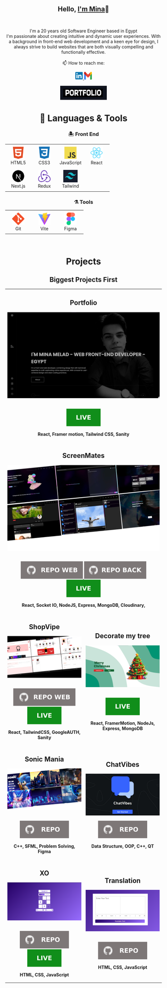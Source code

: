 <h2 align="center">Hello, <a href="https://github.com/Mina-Massoud"  
  title="Profile">I'm Mina</a>👋</h2>
<br>
<p align="center">
  I'm a 20 years old Software Engineer based in Egypt<br>
  I'm passionate about creating intuitive and dynamic user experiences. With a background in front-end web development and a keen eye for design, I always strive to build websites that are 
  both visually compelling and functionally effective.
 <br>
 <br>
  📫 How to reach me:
</p>

<div align='center'>
  <a href="https://www.linkedin.com/in/mina-melad/"> 
    <img src="icons/linkedin.svg" alt="LinkedIn" height="25" width='25' />
  </a>
  <a href="mailto:minamelad232@gmail.com"> 
    <img src="icons/gmail.svg" alt="Gmail" height="25" width='25' />
  </a>
</div>
<br>

<div align='center'>
  <a href='https://mina-melad.onrender.com/'>
    <img src="images/port.png" alt="Portfolio" height="45" width='150' />
  </a>
</div>

<h1 align="center">🚀 Languages & Tools</h1>

<h3 align='center'>🏝️ Front End</h3>

<table align="center" width:"100%">
  <tr>
    <td align="center" height="70" width="70">
      <img src="icons/html5.svg" alt="HTML" width="40" height="40"/>
      <br/>HTML5
    </td>
    <td align="center" height="70" width="70">
      <img src="icons/css3.svg" alt="CSS3" width="40" height="40"/>
      <br/>CSS3
    </td>
    <td align="center" height="70" width="70">
      <img src="icons/javascript.svg" alt="JavaScript" width="40" height="40"/>
      <br/>JavaScript
    </td>
    <td align="center" height="70" width="70">
      <img src="icons/react.svg" alt="React" width="40" height="40"/>
      <br/>React
    </td>
  </tr>
  <tr>
    <td align="center" height="70" width="70">
      <img src="icons/next.svg" alt="React" width="40" height="40"/>
      <br/>Next.js
    </td>
    <td align="center" height="70" width="70">
      <img src="icons/redux.svg" alt="Redux" width="40" height="40"/>
      <br/>Redux
    </td>
    <td align="center" height="70" width="70">
      <img src="images/tailwind.png" alt="Styled Components" height="40"/>
      <br/>Tailwind
    </td>
  </tr>
</table>

<h3 align='center'>⚗️ Tools</h3>

<table align="center">
  <tr>
    <td align="center" height="70" width="70">
      <img src="icons/git.svg" alt="Git" width="40" height="40"/>
      <br/>Git
    </td>
    <td align="center" height="70" width="70">
      <img src="icons/vite.svg" alt="Vite" width="40" height="40"/>
      <br/>Vite
    </td>
    <td align="center" height="70" width="70">
      <img src="icons/figma.svg" alt="Figma" width="40" height="40"/>
      <br/>Figma
    </td>
  </tr>
</table>

<br>

<h1 align="center">Projects</h1>

<h2 align="center">Biggest Projects First</h2>

<table>
  <tr>
    <!-- <td width='50%'></td> -->
      <td width='50%' colspan=2>
      <h2 align='center'>Portfolio</h2>
      <div align='center'>  
        <a href='https://mina-melad.onrender.com/'>
          <img src='images/4.png' alt='portfolio'/>
        </a>
        <br>
        <br>
        <p>
          <a href='https://mina-melad.onrender.com/'>
            <img src='icons/live.svg'/>
          </a>
        </p>
        <p><strong>React, Framer motion, Tailwind CSS, Sanity </strong></p>
      </div>
    </td>
     <tr>
      <tr>
     <td width='50%'  colspan=2>
      <h2 align='center'>ScreenMates</h2>
      <div align='center'>  
        <a href='https://screenmates-beta-v.onrender.com/'>
          <img src='images/3.png' alt='socialmedia'/>
        </a>
        <br>
        <br>
        <p>
          <a href='https://github.com/Mina-Massoud/screenmates'>
            <img src="icons/repo-web.svg"/>
          </a>
          <a href='https://github.com/MarkoSami/ScreenMates-backend'>
            <img src="icons/repo-back.svg"/>
          </a>
          <a href='https://screenmates-beta-v.onrender.com/'>
            <img src='icons/live.svg'/>
          </a>
        </p>
        <p><strong>React, Socket IO, NodeJS, Express, MongoDB, Cloudinary, </strong></p>
      </div>
    </td>
  </tr>
  <tr>
    <td width='50%'>
      <h2 align='center'>ShopVipe</h2>
      <div align='center'>  
        <a href='https://shop-vipe.vercel.app/'>
          <img src='images/1.png' alt='ShopVipe'/>
        </a>
        <br>
        <br>
        <p>
          <a href='https://github.com/Mina-Massoud/Shop-Vipe'>
            <img src="icons/repo-web.svg"/>
          </a>
          <a href='https://shop-vipe.vercel.app/'>
            <img src='icons/live.svg'/>
          </a>
        </p>
        <p><strong>React, TailwindCSS, GoogleAUTH, Sanity</strong></p>
      </div>
    </td>
    <td width='50%'>
      <h2 align='center'>Decorate my tree</h2>
      <div align='center'>  
        <a href='https://decorate-my-tree.onrender.com/'>
          <img src='images/2.png' alt='Decorate my tree'/>
        </a>
        <br>
        <br>
        <p>
          <a href='https://decorate-my-tree.onrender.com/'>
            <img src='icons/live.svg'/>
          </a>
        </p>
        <p><strong>React, FramerMotion, NodeJs, Express, MongoDB</strong></p>
      </div>
    </td>
  </tr>
   <tr>
    <td width='50%'>
      <h2 align='center'>Sonic Mania</h2>
      <div align='center'>  
        <a href='https://github.com/Mina-Massoud/Sonic-Mania'>
          <img src='images/7.png' alt='XO'/>
        </a>
        <br>
        <br>
        <p>
          <a href='https://github.com/Mina-Massoud/Sonic-Mania'>
            <img src="icons/repo.svg"/>
          </a>
        </p>
        <p><strong>C++, SFML, Problem Solving, Figma</strong></p>
      </div>
    </td>
    <td width='50%'>
      <h2 align='center'>ChatVibes</h2>
       <div align='center'>  
        <a href='https://github.com/Mina-Massoud/chatVibes'>
          <img src='images/8.png' alt='ChatVibes'/>
        </a>
        <br>
        <p>
         <a href='https://github.com/Mina-Massoud/chatVibes'>
            <img src="icons/repo.svg"/>
          </a>
        </p>
        <p><strong>Data Structure, OOP, C++, QT</strong></p>
      </div>
    </td>
  </tr>
  <tr>
    <td width='50%'>
      <h2 align='center'>XO</h2>
      <div align='center'>  
        <a href='https://mina-massoud.github.io/Xo-Game-using-JS/'>
          <img src='images/5.png' alt='XO'/>
        </a>
        <br>
        <br>
        <p>
          <a href='https://mina-massoud.github.io/Xo-Game-using-JS/'>
            <img src="icons/repo.svg"/>
          </a>
            <a href='https://mina-massoud.github.io/Xo-Game-using-JS/'>
            <img src='icons/live.svg'/>
          </a>
        </p>
        <p><strong>HTML, CSS, JavaScript</strong></p>
      </div>
    </td>
    <td width='50%'>
      <h2 align='center'>Translation</h2>
      <div align='center'>  
        <img src='images/6.png' alt='Translation' />
        <br>
        <br>
        <p>
         <a href='https://github.com/Mina-Massoud/Translation-using-APIs'>
            <img src="icons/repo.svg"/>
          </a>
        </p>
        <p><strong>HTML, CSS, JavaScript</strong></p>
      </div>
    </td>
  </tr>
  <tr>
</table>

